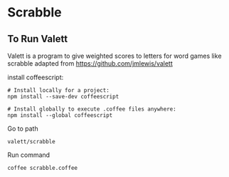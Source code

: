 # Scrabble

## To Run Valett

Valett is a program to give weighted scores to letters for word games like scrabble adapted from https://github.com/jmlewis/valett

install coffeescript:
```
# Install locally for a project:
npm install --save-dev coffeescript

# Install globally to execute .coffee files anywhere:
npm install --global coffeescript
```

Go to path 
```
valett/scrabble
```

Run command 
```
coffee scrabble.coffee
```
